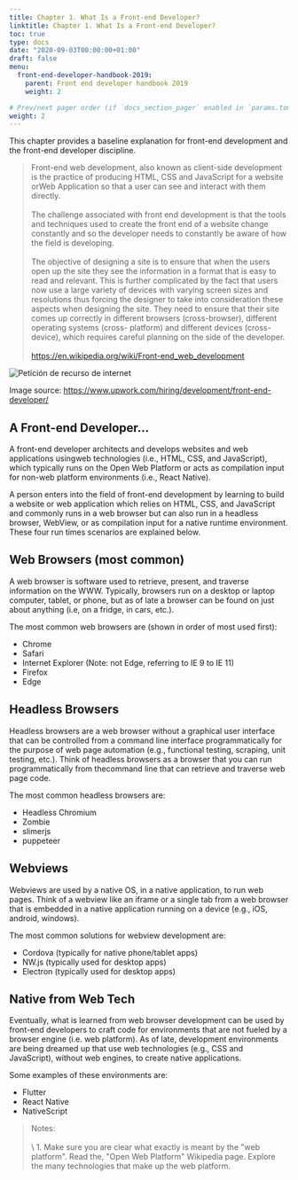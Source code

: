 ```yaml
---
title: Chapter 1. What Is a Front-end Developer?
linktitle: Chapter 1. What Is a Front-end Developer?
toc: true
type: docs
date: "2020-09-03T00:00:00+01:00"
draft: false
menu:
  front-end-developer-handbook-2019:
    parent: Front end developer handbook 2019
    weight: 2

# Prev/next pager order (if `docs_section_pager` enabled in `params.toml`)
weight: 2
---
```


This chapter provides a baseline explanation for front-end development and the front-end developer discipline.

> Front-end web development, also known as client-side development is the practice of producing HTML, CSS and JavaScript for a website orWeb Application so that a user can see and interact with them directly.<br>  
The challenge associated with front end development is that the tools and techniques used to create the front end of a website change constantly and so the developer needs to constantly be aware of how the field is developing.<br>  
The objective of designing a site is to ensure that when the users open up the site they see the information in a format that is easy to read and relevant. This is further complicated by the fact that users now use a large variety of devices with varying screen sizes and resolutions thus forcing the designer to take into consideration these aspects when designing the site. They need to ensure that their site comes up correctly in different browsers (cross-browser), different operating systems (cross-
platform) and different devices (cross-device), which requires careful planning on the side of the developer.<br>  
<https://en.wikipedia.org/wiki/Front-end_web_development>

![Petición de recurso de internet](courses/front-end-developer-handbook-2019/chapter1-1.png)

Image source: https://www.upwork.com/hiring/development/front-end-developer/

## A Front-end Developer...

A front-end developer architects and develops websites and web applications usingweb technologies (i.e., HTML, CSS, and JavaScript), which typically runs on the Open Web Platform or acts as compilation input for non-web platform environments (i.e., React Native).

A person enters into the field of front-end development by learning to build a website or web application which relies on HTML, CSS, and JavaScript and commonly runs in a web browser but can also run in a headless browser, WebView, or as compilation input for a native runtime environment. These four run times scenarios are explained below.

## Web Browsers (most common)

A web browser is software used to retrieve, present, and traverse information on the WWW. Typically, browsers run on a desktop or laptop computer, tablet, or phone, but as of late a browser can be found on just about anything (i.e, on a fridge, in cars, etc.).

The most common web browsers are (shown in order of most used first):

- Chrome
- Safari
- Internet Explorer (Note: not Edge, referring to IE 9 to IE 11)
- Firefox
- Edge

## Headless Browsers

Headless browsers are a web browser without a graphical user interface that can be controlled from a command line interface programmatically for the purpose of web page automation (e.g., functional testing, scraping, unit testing, etc.). Think of
headless browsers as a browser that you can run programmatically from thecommand line that can retrieve and traverse web page code.

The most common headless browsers are:

- Headless Chromium
- Zombie
- slimerjs
- puppeteer

## Webviews

Webviews are used by a native OS, in a native application, to run web pages. Think of a webview like an iframe or a single tab from a web browser that is embedded in a native application running on a device (e.g., iOS, android, windows).

The most common solutions for webview development are:

- Cordova (typically for native phone/tablet apps)
- NW.js (typically used for desktop apps)
- Electron (typically used for desktop apps)

## Native from Web Tech

Eventually, what is learned from web browser development can be used by front-end developers to craft code for environments that are not fueled by a browser engine (i.e. web platform). As of late, development environments are being dreamed up that use web technologies (e.g., CSS and JavaScript), without web engines, to create native applications.

Some examples of these environments are:

- Flutter
- React Native
- NativeScript

> Notes:<br>  
\ 1. Make sure you are clear what exactly is meant by the "web platform". Read the, "Open Web Platform" Wikipedia page. Explore the many technologies that make up the web platform.
